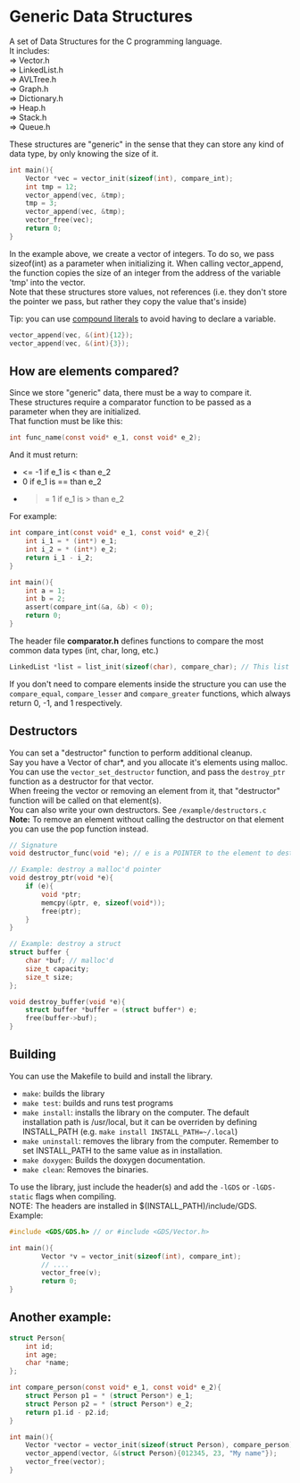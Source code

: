# Generic Data Structures
A set of Data Structures for the C programming language. <br>
It includes:        <br>
=> Vector.h         <br>
=> LinkedList.h     <br>
=> AVLTree.h        <br>
=> Graph.h          <br>
=> Dictionary.h     <br>
=> Heap.h           <br>
=> Stack.h          <br>
=> Queue.h          <br>

These structures are "generic" in the sense that they can store any kind
of data type, by only knowing the size of it. <br>

```c
int main(){
    Vector *vec = vector_init(sizeof(int), compare_int);
    int tmp = 12;
    vector_append(vec, &tmp);
    tmp = 3;
    vector_append(vec, &tmp);
    vector_free(vec);
    return 0;
}
```

In the example above, we create a vector of integers.
To do so, we pass sizeof(int) as a parameter when initializing it.
When calling vector_append, the function copies the size of an integer
from the address of the variable 'tmp' into the vector. <br>
Note that these structures store values, not references (i.e. they don't
store the pointer we pass, but rather they copy the value that's inside) <br>

Tip: you can use [compound literals](https://gcc.gnu.org/onlinedocs/gcc/Compound-Literals.html) to avoid having to declare a variable. <br>
```c
vector_append(vec, &(int){12});
vector_append(vec, &(int){3});
```

## How are elements compared?
Since we store "generic" data, there must be a way to compare it. <br>
These structures require a comparator function to be passed as a
parameter when they are initialized. <br>
That function must be like this:
```c
int func_name(const void* e_1, const void* e_2);
```
And it must return: <br>
- <= -1 if e_1 is < than e_2 <br>
- 0 if e_1 is == than e_2 <br>
- >= 1  if e_1 is > than e_2 <br>

For example:
```c
int compare_int(const void* e_1, const void* e_2){
    int i_1 = * (int*) e_1;
    int i_2 = * (int*) e_2;
    return i_1 - i_2;
}

int main(){
    int a = 1;
    int b = 2;
    assert(compare_int(&a, &b) < 0);
    return 0;
}
```

The header file **comparator.h** defines functions to compare the most common data types (int, char, long, etc.) <br>

```c
LinkedList *list = list_init(sizeof(char), compare_char); // This list stores chars
```

If you don't need to compare elements inside the structure you can use the `compare_equal`, `compare_lesser` and `compare_greater` functions, which always return 0, -1, and 1 respectively.

## Destructors
You can set a "destructor" function to perform additional cleanup. <br>
Say you have a Vector of char*, and you allocate it's elements using malloc. <br>
You can use the `vector_set_destructor` function, and pass the `destroy_ptr` function as a destructor for that vector. <br>
When freeing the vector or removing an element from it, that "destructor" function will be called on that element(s). <br>
You can also write your own destructors. See `/example/destructors.c` <br>
**Note:** To remove an element without calling the destructor on that element you can use the pop function instead. <br>

```c
// Signature
void destructor_func(void *e); // e is a POINTER to the element to destroy

// Example: destroy a malloc'd pointer
void destroy_ptr(void *e){
    if (e){
        void *ptr;
        memcpy(&ptr, e, sizeof(void*));
        free(ptr);
    }
}

// Example: destroy a struct
struct buffer {
    char *buf; // malloc'd
    size_t capacity;
    size_t size;
};

void destroy_buffer(void *e){
    struct buffer *buffer = (struct buffer*) e;
    free(buffer->buf);
}
```

## Building
You can use the Makefile to build and install the library. <br>
- `make`: builds the library <br>
- `make test`: builds and runs test programs <br>
- `make install`: installs the library on the computer.
                  The default installation path is /usr/local, but it
                  can be overriden by defining INSTALL_PATH (e.g. `make install INSTALL_PATH=~/.local`) <br>
- `make uninstall`: removes the library from the computer. Remember to set INSTALL_PATH to the same value as in installation. <br>
- `make doxygen`: Builds the doxygen documentation. <br>
- `make clean`: Removes the binaries. <br>

To use the library, just include the header(s) and add
the `-lGDS` or `-lGDS-static` flags when compiling. <br>
NOTE: The headers are installed in $(INSTALL_PATH)/include/GDS. <br>
Example:
```c
#include <GDS/GDS.h> // or #include <GDS/Vector.h>

int main(){
        Vector *v = vector_init(sizeof(int), compare_int);
        // ....
        vector_free(v);
        return 0;
}
```

## Another example:
```c
struct Person{
    int id;
    int age;
    char *name;
};

int compare_person(const void* e_1, const void* e_2){
    struct Person p1 = * (struct Person*) e_1;
    struct Person p2 = * (struct Person*) e_2;
    return p1.id - p2.id;
}

int main(){
    Vector *vector = vector_init(sizeof(struct Person), compare_person);
    vector_append(vector, &(struct Person){012345, 23, "My name"});
    vector_free(vector);
}
```

